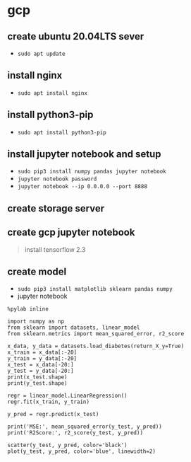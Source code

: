 # gcp

## create ubuntu 20.04LTS sever
 - ```sudo apt update```

## install nginx
 - ```sudo apt install nginx```
 
## install python3-pip
 - ```sudo apt install python3-pip```

## install jupyter notebook and setup
 - ```sudo pip3 install numpy pandas jupyter notebook```
 - ```jupyter notebook password```
 - ```jupyter notebook --ip 0.0.0.0 --port 8888```
 
## create storage server

## create gcp jupyter notebook
 > install tensorflow 2.3
 

## create model 
 - ```sudo pip3 install matplotlib sklearn pandas numpy```
 - jupyter notebook   
  ```
  %pylab inline   
  
  import numpy as np   
  from sklearn import datasets, linear_model   
  from sklearn.metrics import mean_squared_error, r2_score

  x_data, y_data = datasets.load_diabetes(return_X_y=True)
  x_train = x_data[:-20]
  y_train = y_data[:-20]
  x_test = x_data[-20:]
  y_test = y_data[-20:]
  print(x_test.shape)
  print(y_test.shape)
  
  regr = linear_model.LinearRegression()
  regr.fit(x_train, y_train)
  
  y_pred = regr.predict(x_test)

  print('MSE:', mean_squared_error(y_test, y_pred))
  print('R2Score:', r2_score(y_test, y_pred))
  
  scatter(y_test, y_pred, color='black')
  plot(y_test, y_pred, color='blue', linewidth=2)
  ```
  
 
